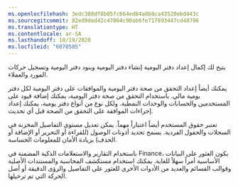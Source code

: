 ```yaml
---
ms.openlocfilehash: 3edc388df8b05fc664ed84a8b8ca43520ebd443c
ms.sourcegitcommit: 82ed9ded42c47064c90ab6fe717893447cd48796
ms.translationtype: HT
ms.contentlocale: ar-SA
ms.lasthandoff: 10/19/2020
ms.locfileid: "6070585"
---
```

يتيح لك إكمال إعداد دفتر اليومية إنشاء دفتر اليومية وبنود دفتر اليومية وتسجيل حركات المورد والعملاء. 

يمكنك أيضاً إعداد التحقق من صحة دفتر اليومية والموافقات على دفتر اليومية لكل دفتر يومية مالي. باستخدام التحقق من صحة دفتر اليومية، يمكنك إضافة قيود على المستخدمين والحسابات والوحدات النمطية. ولكل نوع من أنواع دفتر يومية، يمكنك إعداد إجراءات الموافقة على التحقق من الصحة قبل أي تحديث.  

تعتبر حقوق المستخدم أيضاً اعتباراً مهماً. يمكن تعديل مستوى التفاصيل المخزنة في السجلات والحقول الفردية. يسمح تحديد أذونات الوصول (للقراءة أو التحرير أو الإضافة أو الحذف) بزيادة الأمان للمعلومات الحساسة.

باستخدام التقارير والاستعلامات الذكية المضمنة في Finance، يكون العثور على البيانات الأساسية أمراً سهلاً للغاية. يمكنك استخدام مستكشف المحاسبة والمستندات الأصلية وقوالب القسائم والعديد من الأدوات الأخرى للعثور على التفاصيل والرؤى الدقيقة أو أصل الحركة التي تم ترحيلها.
